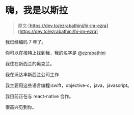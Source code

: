 # 嗨，我是以斯拉

> 原文:[https://dev.to/ezrabathini/hi-im-ezra](https://dev.to/ezrabathini/hi-im-ezra)

我已经编码 7 年了。

你可以在推特上找到我，我的名字是 [@ezrabathini](https://twitter.com/ezrabathini)

我住在新西兰的奥克兰。

我在沃达丰新西兰公司工作

我主要用这些语言编程:swift，objective-c，java，javascript。

我目前正在与 react-native 合作。

很高兴见到你。